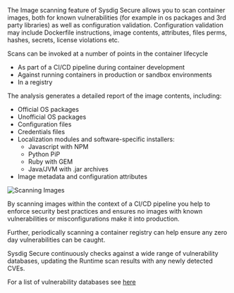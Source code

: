 The Image scanning feature of Sysdig Secure allows you to scan container images, both for known vulnerabilities (for example in os packages and 3rd party libraries) as well as configuration validation.   Configuration validation may include Dockerfile instructions, image contents, attributes, files perms, hashes, secrets, license violations etc.

Scans can be invoked at a number of points in the container lifecycle
 - As part of a CI/CD pipeline during container development
 - Against running containers in production or sandbox environments
 - In a registry

The analysis generates a detailed report of the image contents, including:
 - Official OS packages
 - Unofficial OS packages
 - Configuration files
 - Credentials files
 - Localization modules and software-specific installers:
    - Javascript with NPM
    - Python PiP
    - Ruby with GEM
    - Java/JVM with .jar archives
 - Image metadata and configuration attributes

![Scanning Images](/sysdig/courses/secure/secure-image-scanning-policies-and-assignments/assets/scanning01.png)

By scanning images within the context of a CI/CD pipeline you help to enforce security best practices and ensures no images with known vulnerabilities or misconfigurations make it into production.

Further, periodically scanning a container registry can help ensure any zero day vulnerabilities can be caught.

Sysdig Secure continuously checks against a wide range of vulnerability databases, updating the Runtime scan results with any newly detected CVEs.

For a list of vulnerability databases see [here](https://docs.sysdig.com/en/image-scanning.html)
